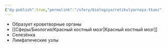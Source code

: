 ```yaml
---
{"dg-publish":true,"permalink":"/sfery/biologiya/retikulyarnaya-tkan/","tags":["Анатомия"]}
---
```


- Образует кроветворные органы
- [[Сферы/Биология/Красный костный мозг\|Красный костный мозг]]
- Селезёнка
- Лимфатические узлы 